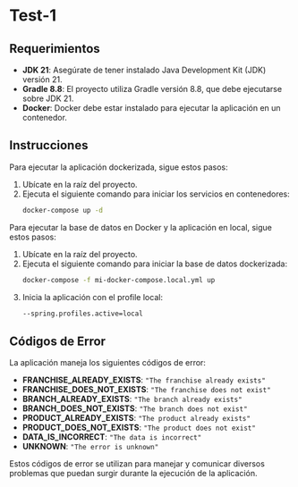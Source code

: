 # Test-1

## Requerimientos

- **JDK 21**: Asegúrate de tener instalado Java Development Kit (JDK) versión 21.
- **Gradle 8.8**: El proyecto utiliza Gradle versión 8.8, que debe ejecutarse sobre JDK 21.
- **Docker**: Docker debe estar instalado para ejecutar la aplicación en un contenedor.

## Instrucciones

Para ejecutar la aplicación dockerizada, sigue estos pasos:

1. Ubícate en la raíz del proyecto.
2. Ejecuta el siguiente comando para iniciar los servicios en contenedores:
   ```sh
   docker-compose up -d
Para ejecutar la base de datos en Docker y la aplicación en local, sigue estos pasos:

1. Ubícate en la raíz del proyecto.
2. Ejecuta el siguiente comando para iniciar la base de datos dockerizada:
   ```sh
   docker-compose -f mi-docker-compose.local.yml up
3. Inicia la aplicación con el profile local:
   ```sh
   --spring.profiles.active=local
## Códigos de Error

La aplicación maneja los siguientes códigos de error:

- **FRANCHISE_ALREADY_EXISTS**: `"The franchise already exists"`
- **FRANCHISE_DOES_NOT_EXISTS**: `"The franchise does not exist"`
- **BRANCH_ALREADY_EXISTS**: `"The branch already exists"`
- **BRANCH_DOES_NOT_EXISTS**: `"The branch does not exist"`
- **PRODUCT_ALREADY_EXISTS**: `"The product already exists"`
- **PRODUCT_DOES_NOT_EXISTS**: `"The product does not exist"`
- **DATA_IS_INCORRECT**: `"The data is incorrect"`
- **UNKNOWN**: `"The error is unknown"`

Estos códigos de error se utilizan para manejar y comunicar diversos problemas que puedan surgir durante la ejecución de la aplicación.
